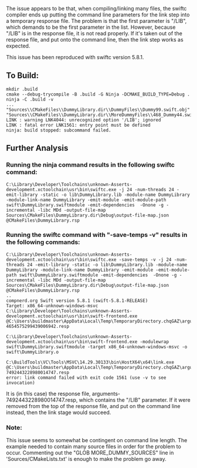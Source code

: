 The issue appears to be that, when compiling/linking many files, the swiftc compiler ends up putting the command line parameters for the link step into a temporary response file.  The problem is that the first parameter is "/LIB", which demands to be the first parameter in the list.  However, because "/LIB" is in the response file, it is not read properly.  If it's taken out of the response file, and put onto the command line, then the link step works as expected.

This issue has been reproduced with swiftc version 5.8.1.

## To Build:

    mkdir .build
    cmake --debug-trycompile -B .build -G Ninja -DCMAKE_BUILD_TYPE=Debug .
    ninja -C .build -v
    ...
    "Sources\\CMakeFiles\\DummyLibrary.dir\\DummyFiles\\Dummy99.swift.obj"
    "Sources\\CMakeFiles\\DummyLibrary.dir\\MoreDummyFiles\\468_Dummy44.swift.obj"
    LINK : warning LNK4044: unrecognized option '/LIB'; ignored
    LINK : fatal error LNK1561: entry point must be defined
    ninja: build stopped: subcommand failed.    

## Further Analysis

### Running the ninja command results in the following swiftc command:

    C:\Library\Developer\Toolchains\unknown-Asserts-development.xctoolchain\usr\bin\swiftc.exe -j 24 -num-threads 24 -emit-library -static -o lib\DummyLibrary.lib -module-name DummyLibrary -module-link-name DummyLibrary -emit-module -emit-module-path swift\DummyLibrary.swiftmodule -emit-dependencies  -Onone -g -incremental -libc MDd -output-file-map Sources\CMakeFiles\DummyLibrary.dir\Debug\output-file-map.json  @CMakeFiles\DummyLibrary.rsp

### Running the swiftc command with "-save-temps -v" results in the following commands:

    C:\Library\Developer\Toolchains\unknown-Asserts-development.xctoolchain\usr\bin\swiftc.exe -save-temps -v -j 24 -num-threads 24 -emit-library -static -o lib\DummyLibrary.lib -module-name DummyLibrary -module-link-name DummyLibrary -emit-module -emit-module-path swift\DummyLibrary.swiftmodule -emit-dependencies  -Onone -g -incremental -libc MDd -output-file-map Sources\CMakeFiles\DummyLibrary.dir\Debug\output-file-map.json  @CMakeFiles\DummyLibrary.rsp
    ..
    compnerd.org Swift version 5.8.1 (swift-5.8.1-RELEASE)
    Target: x86_64-unknown-windows-msvc
    C:\Library\Developer\Toolchains\unknown-Asserts-development.xctoolchain\usr\bin\swift-frontend.exe @C:\Users\buildmaster\AppData\Local\Temp\TemporaryDirectory.chqGAZ\arguments-4654575299439006942.resp

    C:\Library\Developer\Toolchains\unknown-Asserts-development.xctoolchain\usr\bin\swift-frontend.exe -modulewrap swift\DummyLibrary.swiftmodule -target x86_64-unknown-windows-msvc -o swift\DummyLibrary.o

    C:\BuildTools\VC\Tools\MSVC\14.29.30133\bin\HostX64\x64\link.exe @C:\Users\buildmaster\AppData\Local\Temp\TemporaryDirectory.chqGAZ\arguments-7492443228980014747.resp
    error: link command failed with exit code 1561 (use -v to see invocation)

It is (in this case) the response file, arguments-7492443228980014747.resp, which contains the "/LIB" parameter.  If it were removed from the top of the response file, and put on the command line instead, then the link stage would succeed.

### Note:

This issue seems to somewhat be contingent on command line length.  The example needed to contain many source files in order for the problem to occur. Commenting out the "GLOB MORE_DUMMY_SOURCES" line in 'Sources/CMakeLists.txt' is enough to make the problem go away.
